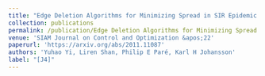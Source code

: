```yaml
---
title: "Edge Deletion Algorithms for Minimizing Spread in SIR Epidemic Models"
collection: publications
permalink: /publication/Edge Deletion Algorithms for Minimizing Spread in SIR Epidemic Models
venue: 'SIAM Journal on Control and Optimization &apos;22'
paperurl: 'https://arxiv.org/abs/2011.11087'
authors: 'Yuhao Yi, Liren Shan, Philip E Paré, Karl H Johansson'
label: "[J4]"
---
```

